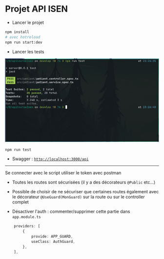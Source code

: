 # Projet API ISEN

-   Lancer le projet

```sh
npm install
# avec hotreload
npm run start:dev
```

-   Lancer les tests

![img](./image.png)

```sh
npm run test
```

-   Swagger : [`http://localhost:3000/api`](http://localhost:3000/api)

---

Se connecter avec le script utiliser le token avec postman

-   Toutes les routes sont sécurisées (il y a des décorateurs `@Public` etc...)

-   Possible de choisir de ne sécuriser que certaines routes également avec le décorateur `@UseGuard(MonGuard)` sur la route ou sur le controller complet

-   Désactiver l'auth : commenter/supprimer cette partie dans `app.module.ts`

```ts
    providers: [
        {
            provide: APP_GUARD,
            useClass: AuthGuard,
        },
    ],
```
